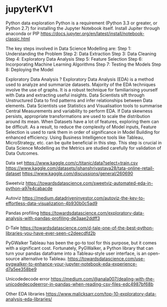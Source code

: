 # jupyterKV1


Python data exploration 
Python is a requirement (Python 3.3 or greater, or Python 2.7) for installing the Jupyter Notebook itself.
Install Jupiter through anaconda or PIP
https://docs.jupyter.org/en/latest/install/notebook-classic.html

The key steps involved in Data Science Modelling are: 
Step 1: Understanding the Problem
Step 2: Data Extraction 
Step 3: Data Cleaning
Step 4: Exploratory Data Analysis
Step 5: Feature Selection
Step 6: Incorporating Machine Learning Algorithms
Step 7: Testing the Models 
Step 8: Deploying the Model

Exploratory Data Analysis ?
Exploratory Data Analysis (EDA) is a method used to analyze and summarize datasets. Majority of the EDA techniques involve the use of graphs.
It is a robust technique for familiarising yourself with Data and extracting useful insights. Data Scientists sift through Unstructured Data to find patterns and infer relationships between Data elements. Data Scientists use Statistics and Visualisation tools to summarise Central Measurements and variability to perform EDA.
If Data skewness persists, appropriate transformations are used to scale the distribution around its mean. When Datasets have a lot of features, exploring them can be difficult. As a result, to reduce the complexity of Model inputs, Feature Selection is used to rank them in order of significance in Model Building for enhanced efficiency. Using Business Intelligence tools like Tableau, MicroStrategy, etc. can be quite beneficial in this step. This step is crucial in Data Science Modelling as the Metrics are studied carefully for validation of Data Outcomes.

Data set
https://www.kaggle.com/c/titanic/data?select=train.csv 
https://www.kaggle.com/datasets/ishanshrivastava28/tata-online-retail-dataset
https://www.kaggle.com/discussions/general/260690

Sweetviz
https://towardsdatascience.com/sweetviz-automated-eda-in-python-a97e4cabacde

Autoviz
https://medium.datadriveninvestor.com/autoviz-the-key-to-effortless-data-visualization-4b930b0c5ad9

Pandas profiling
https://towardsdatascience.com/exploratory-data-analysis-with-pandas-profiling-de3aae2ddff3

D-Tale
https://towardsdatascience.com/d-tale-one-of-the-best-python-libraries-you-have-ever-seen-c2deecdfd2b

PyGWalker
Tableau has been the go-to tool for this purpose, but it comes with a significant cost. Fortunately, PyGWalker, a Python library that can turn your pandas dataframe into a Tableau-style user interface, is an open-source alternative to Tableau.
https://towardsdatascience.com/use-pygwalker-to-enhance-your-jupyter-notebook-eda-experience-d7a5ee358be9

Unicodedecode error
https://medium.com/@anala007/dealing-with-the-unicodedecodeerror-in-pandas-when-reading-csv-files-edc4987bf68b

Other EDA libraries
https://www.malicksarr.com/top-10-exploratory-data-analysis-eda-libraries/
